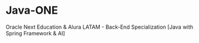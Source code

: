 # Java-ONE
Oracle Next Education &amp; Alura LATAM - Back-End Specialization [Java with Spring Framework &amp; AI]
